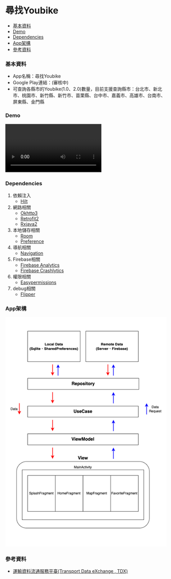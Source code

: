 # 尋找Youbike
- [基本資料](#基本資料)
- [Demo](#demo)
- [Dependencies](#dependencies)
- [App架構](#app架構)
- [參考資料](#參考資料)


### 基本資料
- App名稱：尋找Youbike
- Google Play連結：(審核中)
- 可查詢各縣市的Youbike(1.0、2.0)數量，目前支援查詢縣市：台北市、新北市、桃園市、新竹縣、新竹市、苗栗縣、台中市、嘉義市、高雄市、台南市、屏東縣、金門縣


### Demo
![demo](readme/demo.mp4)


### Dependencies
1. 依賴注入
	+ [Hilt](https://developer.android.com/training/dependency-injection/hilt-android?hl=zh-tw)
2. 網路相關
	+ [Okhttp3](https://github.com/square/okhttp)
	+ [Retrofit2](https://github.com/square/retrofit)
	+ [Rxjava2](https://github.com/ReactiveX/RxJava)
3. 本地儲存相關
	+ [Room](https://developer.android.com/training/data-storage/room?hl=zh-tw)
	+ [Preference](https://developer.android.com/jetpack/androidx/releases/preference?hl=zh-cn)
4. 導航相關
	+ [Navigation](https://developer.android.com/jetpack/androidx/releases/navigation?hl=zh-cn)
5. Firebase相關
	+ [Firebase Analytics](https://firebase.google.com/docs/analytics/get-started?hl=zh-cn&platform=android)
	+ [Firebase Crashlytics](https://firebase.google.com/docs/crashlytics/?hl=zh-cn)
6. 權限相關
	+ [Easypermissions](https://github.com/googlesamples/easypermissions)
7. debug相關
	+ [Flipper](https://fbflipper.com/)


### App架構
![image](readme/architecture.png)

### 參考資料
- [運輸資料流通服務平臺(Transport Data eXchange , TDX)](https://tdx.transportdata.tw)